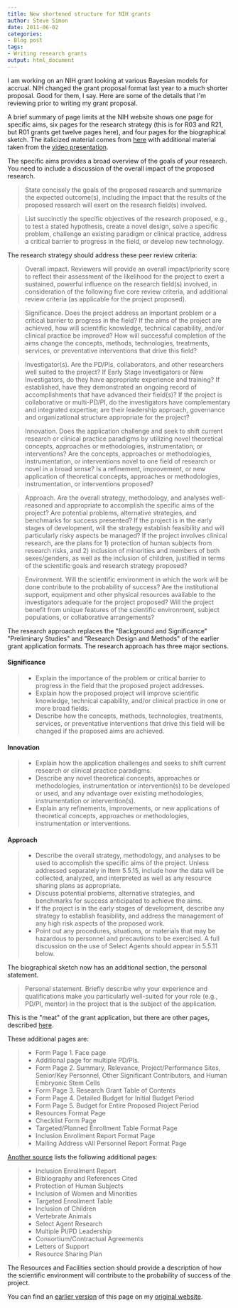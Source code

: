 ```yaml
---
title: New shortened structure for NIH grants
author: Steve Simon
date: 2011-06-02
categories:
- Blog post
tags:
- Writing research grants
output: html_document
---
```


I am working on an NIH grant looking at various Bayesian models for accrual. NIH changed the grant proposal format last year to a much shorter proposal. Good for them, I say. Here are some of the details that I'm reviewing prior to writing my grant proposal.

<!---More--->

A brief summary of page limits at the NIH website shows one page for specific aims, six pages for the research strategy (this is for R03 and R21, but R01 grants get twelve pages here), and four pages for the biographical sketch. The italicized material comes from [here][nih1] with additional material taken from the [video presentation][nih2].

The specific aims provides a broad overview of the goals of your research. You need to include a discussion of the overall impact of the proposed research.

> State concisely the goals of the proposed research and summarize the expected outcome(s), including the impact that the results of the proposed research will exert on the research field(s) involved.

> List succinctly the specific objectives of the research proposed, e.g., to test a stated hypothesis, create a novel design, solve a specific problem, challenge an existing paradigm or clinical practice, address a critical barrier to progress in the field, or develop new technology.

The research strategy should address these peer review criteria:

> Overall impact. Reviewers will provide an overall impact/priority score to reflect their assessment of the likelihood for the project to exert a sustained, powerful influence on the research field(s) involved, in consideration of the following five core review criteria, and additional review criteria (as applicable for the project proposed).

> Significance. Does the project address an important problem or a critical barrier to progress in the field? If the aims of the project are achieved, how will scientific knowledge, technical capability, and/or clinical practice be improved? How will successful completion of the aims change the concepts, methods, technologies, treatments, services, or preventative interventions that drive this field?

> Investigator(s). Are the PD/PIs, collaborators, and other researchers well suited to the project? If Early Stage Investigators or New Investigators, do they have appropriate experience and training? If established, have they demonstrated an ongoing record of accomplishments that have advanced their field(s)? If the project is collaborative or multi-PD/PI, do the investigators have complementary and integrated expertise; are their leadership approach, governance and organizational structure appropriate for the project?

> Innovation. Does the application challenge and seek to shift current research or clinical practice paradigms by utilizing novel theoretical concepts, approaches or methodologies, instrumentation, or interventions? Are the concepts, approaches or methodologies, instrumentation, or interventions novel to one field of research or novel in a broad sense? Is a refinement, improvement, or new application of theoretical concepts, approaches or methodologies, instrumentation, or interventions proposed?

> Approach. Are the overall strategy, methodology, and analyses well-reasoned and appropriate to accomplish the specific aims of the project? Are potential problems, alternative strategies, and benchmarks for success presented? If the project is in the early stages of development, will the strategy establish feasibility and will particularly risky aspects be managed? If the project involves clinical research, are the plans for 1) protection of human subjects from research risks, and 2) inclusion of minorities and members of both sexes/genders, as well as the inclusion of children, justified in terms of the scientific goals and research strategy proposed?

> Environment. Will the scientific environment in which the work will be done contribute to the probability of success? Are the institutional support, equipment and other physical resources available to the investigators adequate for the project proposed? Will the project benefit from unique features of the scientific environment, subject populations, or collaborative arrangements?

The research approach replaces the "Background and Significance" "Preliminary Studies" and "Research Design and Methods" of the earlier grant application formats. The research approach has three major sections.

#### Significance

> + Explain the importance of the problem or critical barrier to progress in the field that the proposed project addresses.
> + Explain how the proposed project will improve scientific knowledge, technical capability, and/or clinical practice in one or more broad fields.
> + Describe how the concepts, methods, technologies, treatments, services, or preventative interventions that drive this field will be changed if the proposed aims are achieved.

#### Innovation

> + Explain how the application challenges and seeks to shift current research or clinical practice paradigms.
> + Describe any novel theoretical concepts, approaches or methodologies, instrumentation or intervention(s) to be developed or used, and any advantage over existing methodologies, instrumentation or intervention(s).
> + Explain any refinements, improvements, or new applications of theoretical concepts, approaches or methodologies, instrumentation or interventions.

#### Approach

> + Describe the overall strategy, methodology, and analyses to be used to accomplish the specific aims of the project. Unless addressed separately in Item 5.5.15, include how the data will be collected, analyzed, and interpreted as well as any resource sharing plans as appropriate.
> + Discuss potential problems, alternative strategies, and benchmarks for success anticipated to achieve the aims.
> + If the project is in the early stages of development, describe any strategy to establish feasibility, and address the management of any high risk aspects of the proposed work.
> + Point out any procedures, situations, or materials that may be hazardous to personnel and precautions to be exercised. A full discussion on the use of Select Agents should appear in 5.5.11 below.

The biographical sketch now has an additional section, the personal statement.

> Personal statement. Briefly describe why your experience and qualifications make you particularly well-suited for your role (e.g., PD/PI, mentor) in the project that is the subject of the application.

This is the "meat" of the grant application, but there are other pages, described [here][nih3].

These additional pages are:

> + Form Page 1. Face page
> + Additional page for multiple PD/PIs.
> + Form Page 2. Summary, Relevance, Project/Performance Sites, Senior/Key Personnel, Other Significant Contributors, and Human Embryonic Stem Cells
> + Form Page 3. Research Grant Table of Contents
> + Form Page 4. Detailed Budget for Initial Budget Period
> + Form Page 5. Budget for Entire Proposed Project Period
> + Resources Format Page
> + Checklist Form Page
> + Targeted/Planned Enrollment Table Format Page
> + Inclusion Enrollment Report Format Page
> + Mailing Address
vAll Personnel Report Format Page

[Another source][mus1] lists the following additional pages:

> + Inclusion Enrollment Report
> + Bibliography and References Cited
> + Protection of Human Subjects
> + Inclusion of Women and Minorities
> + Targeted Enrollment Table
> + Inclusion of Children
> + Vertebrate Animals
> + Select Agent Research
> +  Multiple PI/PD Leadership
> + Consortium/Contractual Agreements
> + Letters of Support
> + Resource Sharing Plan

The Resources and Facilities section should provide a description of how the scientific environment will contribute to the probability of success of the project.

You can find an [earlier version][sim1] of this page on my [original website][sim2].

[sim1]: http://www.pmean.com/11/NewForm.html
[sim2]: http://www.pmean.com/original_site.html 

[mus1]: http://research.musc.edu/nih/Schachte_newpagelimits.pdf
[nih1]: http://enhancing-peer-review.nih.gov/docs/application_changes.pdf
[nih2]: http://enhancing-peer-review.nih.gov/application_changes_video.html
[nih3]: http://grants.nih.gov/grants/funding/phs398/phs398.html